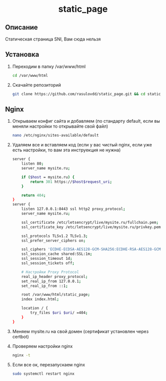 <h1 align="center">static_page</h1>

## Описание
Статическая страница SNI, Вам сюда нельзя

## Установка 
1. Переходим в папку /var/www/html<br/>
    ```bash
    cd /var/www/html
    ```

2. Скачайте репозиторий<br/>
    ```bash
    git clone https://github.com/rasulovdd/static_page.git && cd static_page
    ```

## Nginx 
1. Открываем конфиг сайта и добавляем (по стандарту default, если вы меняли настройки то открывайте свой файл)
    ```bash
    nano /etc/nginx/sites-available/default
    ```

2. Удаляем все и вставляем код (если у вас чистый nginx, если уже есть настройки, то вам эта инструекция не нужна)
    ```bash
    server {
        listen 80;
        server_name mysite.ru;

        if ($host = mysite.ru) {
            return 301 https://$host$request_uri;
        }

        return 404;
    }
    server {
        listen 127.0.0.1:8443 ssl http2 proxy_protocol;
        server_name mysite.ru;

        ssl_certificate /etc/letsencrypt/live/mysite.ru/fullchain.pem;
        ssl_certificate_key /etc/letsencrypt/live/mysite.ru/privkey.pem;

        ssl_protocols TLSv1.2 TLSv1.3;
        ssl_prefer_server_ciphers on;

        ssl_ciphers 'ECDHE-ECDSA-AES128-GCM-SHA256:ECDHE-RSA-AES128-GCM-SHA256:ECDHE-ECDSA-AES256-GCM-SHA384:ECDHE-RSA-AES256-GCM-SHA384:ECDHE-ECDSA-CHACHA20-POLY1305:ECDHE-RSA-CHACHA20-POLY1305';
        ssl_session_cache shared:SSL:1m;
        ssl_session_timeout 1d;
        ssl_session_tickets off;

        # Настройки Proxy Protocol
        real_ip_header proxy_protocol;
        set_real_ip_from 127.0.0.1;
        set_real_ip_from ::1;

        root /var/www/html/static_page;
        index index.html;

        location / {
            try_files $uri $uri/ =404;
        }
    }
    ```

3. Меняем mysite.ru на свой домен (сертификат установлен через certbot)

4. Проверяем настройки nginx
    ```bash
    nginx -t
    ```
5. Если все ок, перезапускаем nginx 
    ```bash
    sudo systemctl restart nginx
    ```